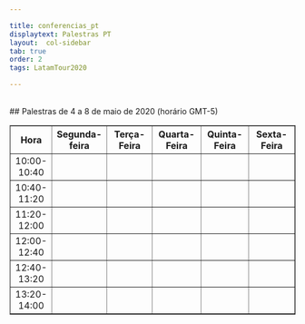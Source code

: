 ```yaml
---

title: conferencias_pt
displaytext: Palestras PT
layout:  col-sidebar
tab: true
order: 2
tags: LatamTour2020

---
```


<br>
## Palestras de 4 a 8 de maio de 2020 (horário GMT-5)
<br>
<table width="100%" border="1" style="text-align:center;">
  <tr>
    <th width="10%">Hora</th>
    <th width="18%">Segunda-feira</th>
    <th width="18%">Terça-Feira</th>
    <th width="18%">Quarta-Feira</th>
    <th width="18%">Quinta-Feira</th>
    <th width="18%">Sexta-Feira</th>
  </tr>
  <tr>
    <td>10:00-10:40</td>
    <td></td>
    <td></td>
    <td></td>
    <td></td>
    <td></td>
  </tr>
    <tr>
    <td>10:40-11:20</td>
    <td></td>
    <td></td>
    <td></td>
    <td></td>
    <td></td>
  </tr>
    <tr>
    <td>11:20-12:00</td>
    <td></td>
    <td></td>
    <td></td>
    <td></td>
    <td></td>
  </tr>
  <tr>
    <td>12:00-12:40</td>
    <td></td>
    <td></td>
    <td></td>
    <td></td>
    <td></td>
  </tr>
  <tr>
    <td>12:40-13:20</td>
    <td></td>
    <td></td>
    <td></td>
    <td></td>
    <td></td>
  </tr>
  <tr>
    <td>13:20-14:00</td>
    <td></td>
    <td></td>
    <td></td>
    <td></td>
    <td></td>
  </tr>
</table>
